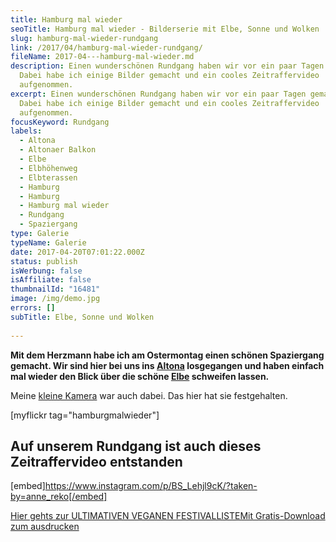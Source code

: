 ```yaml
---
title: Hamburg mal wieder
seoTitle: Hamburg mal wieder - Bilderserie mit Elbe, Sonne und Wolken
slug: hamburg-mal-wieder-rundgang
link: /2017/04/hamburg-mal-wieder-rundgang/
fileName: 2017-04---hamburg-mal-wieder.md
description: Einen wunderschönen Rundgang haben wir vor ein paar Tagen gemacht.
  Dabei habe ich einige Bilder gemacht und ein cooles Zeitraffervideo
  aufgenommen.
excerpt: Einen wunderschönen Rundgang haben wir vor ein paar Tagen gemacht.
  Dabei habe ich einige Bilder gemacht und ein cooles Zeitraffervideo
  aufgenommen.
focusKeyword: Rundgang
labels:
  - Altona
  - Altonaer Balkon
  - Elbe
  - Elbhöhenweg
  - Elbterassen
  - Hamburg
  - Hamburg
  - Hamburg mal wieder
  - Rundgang
  - Spaziergang
type: Galerie
typeName: Galerie
date: 2017-04-20T07:01:22.000Z
status: publish
isWerbung: false
isAffiliate: false
thumbnailId: "16481"
image: /img/demo.jpg
errors: []
subTitle: Elbe, Sonne und Wolken
  
---
```


**Mit dem Herzmann habe ich am Ostermontag einen schönen Spaziergang gemacht.
Wir sind hier bei uns ins [Altona](/2017/04/bilder-aus-der-hood/) losgegangen
und haben einfach mal wieder den Blick über die schöne
[Elbe](/2017/01/elbe-schwarz-weiss-bunt-bildergalerie-mit-flarfgedicht/)
schweifen lassen.**

Meine [kleine Kamera](/2017/04/vergaenglichkeit-des-augenblicks/) war auch
dabei. Das hier hat sie festgehalten.

[myflickr tag="hamburgmalwieder"]

## Auf unserem Rundgang ist auch dieses Zeitraffervideo entstanden

[embed]https://www.instagram.com/p/BS_Lehjl9cK/?taken-by=anne_reko[/embed]

[Hier gehts zur ULTIMATIVEN VEGANEN FESTIVALLISTEMit Gratis-Download zum ausdrucken](/2015/03/die-ultimative-vegane-festivalliste)

&nbsp;

  